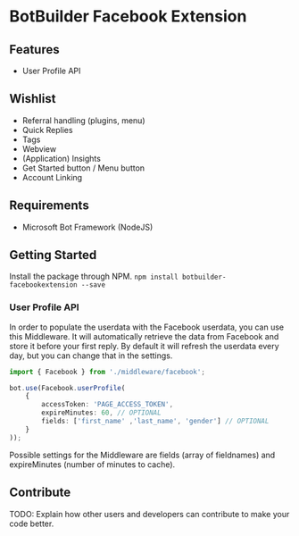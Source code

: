 # BotBuilder Facebook Extension

## Features
* User Profile API

## Wishlist
* Referral handling (plugins, menu)
* Quick Replies
* Tags
* Webview
* (Application) Insights
* Get Started button / Menu button
* Account Linking

## Requirements
* Microsoft Bot Framework (NodeJS)

## Getting Started
Install the package through NPM. `npm install botbuilder-facebookextension --save`

### User Profile API
In order to populate the userdata with the Facebook userdata, you can use this Middleware. It will automatically retrieve the data from Facebook and store it before your first reply. By default it will refresh the userdata every day, but you can change that in the settings.

``` typescript
import { Facebook } from './middleware/facebook';

bot.use(Facebook.userProfile(
    {
        accessToken: 'PAGE_ACCESS_TOKEN',
        expireMinutes: 60, // OPTIONAL
        fields: ['first_name' ,'last_name', 'gender'] // OPTIONAL
    }
));
```

Possible settings for the Middleware are fields (array of fieldnames) and expireMinutes (number of minutes to cache).

## Contribute
TODO: Explain how other users and developers can contribute to make your code better. 

